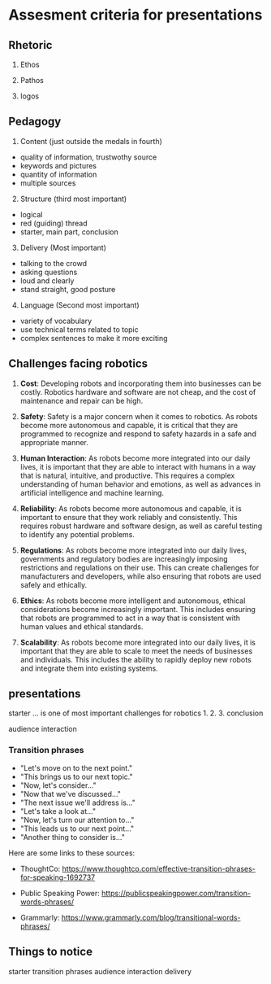 <!--
author:   Mark Jacob
email:    Mark.Jacob@iuz.tu-freiberg.de
version:  0.0.1
language: en
narrator: US English Female

comment:  This simple description of your course.
          Multiline is also okay.

icon: https://tu-freiberg.de/sites/default/files/media/dezernat-5-21513/bildergalerien/20180918_144723.png

link:     https://cdn.jsdelivr.net/chartist.js/latest/chartist.min.css

script:   https://cdn.jsdelivr.net/chartist.js/latest/chartist.min.js

-->

# Assesment criteria for presentations

## Rhetoric

1. Ethos

2. Pathos

3. logos

## Pedagogy

1. Content (just outside the medals in fourth)
 - quality of information, trustwothy source
 - keywords and pictures
 - quantity of information
 - multiple sources

2. Structure (third most important)
 - logical
 - red (guiding) thread
 - starter, main part, conclusion

3. Delivery (Most important)
 - talking to the crowd
 - asking questions
 - loud and clearly
 - stand straight, good posture

4. Language (Second most important)
 - variety of vocabulary
 - use technical terms related to topic
 - complex sentences to make it more exciting

## Challenges facing robotics

1. **Cost**: Developing robots and incorporating them into businesses can be costly. Robotics hardware and software are not cheap, and the cost of maintenance and repair can be high.

2. **Safety**: Safety is a major concern when it comes to robotics. As robots become more autonomous and capable, it is critical that they are programmed to recognize and respond to safety hazards in a safe and appropriate manner.

3. **Human Interaction**: As robots become more integrated into our daily lives, it is important that they are able to interact with humans in a way that is natural, intuitive, and productive. This requires a complex understanding of human behavior and emotions, as well as advances in artificial intelligence and machine learning.

4. **Reliability**: As robots become more autonomous and capable, it is important to ensure that they work reliably and consistently. This requires robust hardware and software design, as well as careful testing to identify any potential problems.

5. **Regulations**: As robots become more integrated into our daily lives, governments and regulatory bodies are increasingly imposing restrictions and regulations on their use. This can create challenges for manufacturers and developers, while also ensuring that robots are used safely and ethically.

6. **Ethics**: As robots become more intelligent and autonomous, ethical considerations become increasingly important. This includes ensuring that robots are programmed to act in a way that is consistent with human values and ethical standards.

7. **Scalability**: As robots become more integrated into our daily lives, it is important that they are able to scale to meet the needs of businesses and individuals. This includes the ability to rapidly deploy new robots and integrate them into existing systems.

## presentations

starter
... is one of most important challenges for robotics
1.
2.
3.
conclusion

audience interaction

### Transition phrases

- "Let's move on to the next point." 
- "This brings us to our next topic." 
- "Now, let's consider..." 
- "Now that we've discussed..."
- "The next issue we'll address is..." 
- "Let's take a look at..." 
- "Now, let's turn our attention to..." 
- "This leads us to our next point..." 
- "Another thing to consider is..."

Here are some links to these sources:

- ThoughtCo: https://www.thoughtco.com/effective-transition-phrases-for-speaking-1692737

- Public Speaking Power: https://publicspeakingpower.com/transition-words-phrases/

- Grammarly: https://www.grammarly.com/blog/transitional-words-phrases/

## Things to notice

starter
transition phrases
audience interaction
delivery
